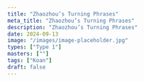 ```yaml
---
title: "Zhaozhou’s Turning Phrases"
meta_title: "Zhaozhou’s Turning Phrases"
description: "Zhaozhou’s Turning Phrases"
date: 2024-09-13
image: "/images/image-placeholder.jpg"
types: ["Type 1"]
masters: [""]
tags: ["Koan"]
draft: false
---
```


